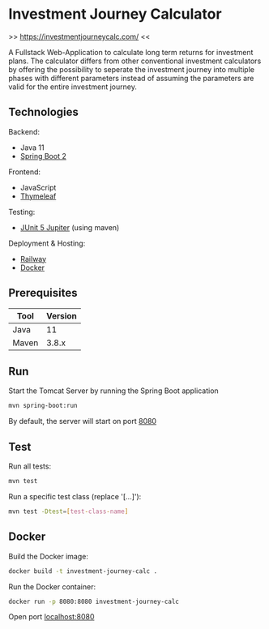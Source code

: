 # Investment Journey Calculator

\>\> https://investmentjourneycalc.com/ <<

A Fullstack Web-Application to calculate long term returns for investment plans. The calculator differs from other
conventional investment calculators by offering the possibility to seperate the investment journey into multiple phases
with different parameters instead of assuming the parameters are valid for the entire investment journey.

## Technologies

Backend:

- Java 11
- [Spring Boot 2](https://spring.io/projects/spring-boot)

Frontend:

- JavaScript
- [Thymeleaf](https://www.thymeleaf.org/)

Testing:

- [JUnit 5 Jupiter](https://junit.org/junit5/) (using maven)

Deployment & Hosting:

- [Railway](https://railway.app/)
- [Docker](https://www.docker.com/)

## Prerequisites

| Tool  | Version |
| ----- | ------- |
| Java  | 11      |
| Maven | 3.8.x   |

## Run

Start the Tomcat Server by running the Spring Boot application

```bash
mvn spring-boot:run
```

By default, the server will start on port [8080](http://localhost:8080/)

## Test

Run all tests:

```bash
mvn test
```

Run a specific test class (replace '[...]'):

```bash
mvn test -Dtest=[test-class-name]
```

## Docker

Build the Docker image:

```bash
docker build -t investment-journey-calc .
```

Run the Docker container:

```bash
docker run -p 8080:8080 investment-journey-calc
```

Open port [localhost:8080](http://localhost:8080/)